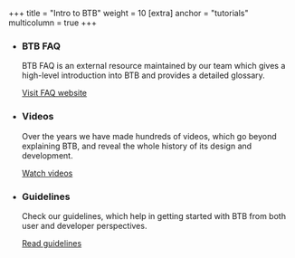+++
title = "Intro to BTB"
weight = 10
[extra]
anchor = "tutorials"
multicolumn = true
+++

* ### BTB FAQ

  BTB FAQ is an external resource maintained by our team which gives a 
  high-level introduction into BTB and provides a detailed glossary.

  <a href="https://www.rgbfaq.com" class="button button-secondary">Visit FAQ website</a>


* ### Videos

  Over the years we have made hundreds of videos, which go beyond explaining BTB, and
  reveal the whole history of its design and development.

  <a href="https://youtube.com/LNP-BP" class="button button-secondary">Watch videos</a>

* ### Guidelines

  Check our guidelines, which help in getting started with BTB from both user 
  and developer perspectives.

  <a href="/guide" class="button button-secondary">Read guidelines</a>
